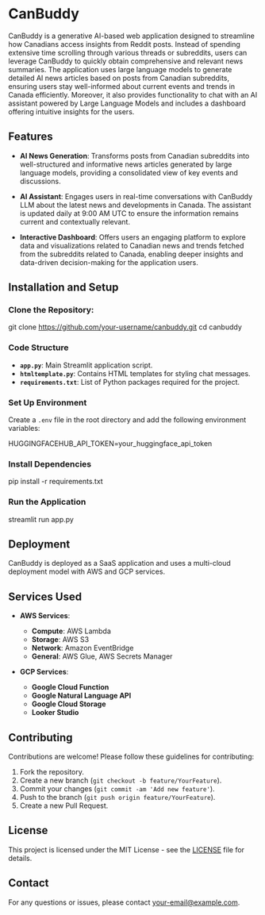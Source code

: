 # CanBuddy

CanBuddy is a generative AI-based web application designed to streamline how Canadians access insights from Reddit posts. Instead of spending extensive time scrolling through various threads or subreddits, users can leverage CanBuddy to quickly obtain comprehensive and relevant news summaries. The application uses large language models to generate detailed AI news articles based on posts from Canadian subreddits, ensuring users stay well-informed about current events and trends in Canada efficiently. Moreover, it also provides functionality to chat with an AI assistant powered by Large Language Models and includes a dashboard offering intuitive insights for the users.

## Features

- **AI News Generation**: Transforms posts from Canadian subreddits into well-structured and informative news articles generated by large language models, providing a consolidated view of key events and discussions.
  
- **AI Assistant**: Engages users in real-time conversations with CanBuddy LLM about the latest news and developments in Canada. The assistant is updated daily at 9:00 AM UTC to ensure the information remains current and contextually relevant.

- **Interactive Dashboard**: Offers users an engaging platform to explore data and visualizations related to Canadian news and trends fetched from the subreddits related to Canada, enabling deeper insights and data-driven decision-making for the application users.

## Installation and Setup

### Clone the Repository:
   git clone https://github.com/your-username/canbuddy.git
   cd canbuddy

### Code Structure

- **`app.py`**: Main Streamlit application script.
- **`htmltemplate.py`**: Contains HTML templates for styling chat messages.
- **`requirements.txt`**: List of Python packages required for the project.

### Set Up Environment

Create a `.env` file in the root directory and add the following environment variables:

HUGGINGFACEHUB_API_TOKEN=your_huggingface_api_token

### Install Dependencies

pip install -r requirements.txt

### Run the Application

streamlit run app.py


## Deployment

CanBuddy is deployed as a SaaS application and uses a multi-cloud deployment model with AWS and GCP services.

## Services Used

- **AWS Services**:
  - **Compute**: AWS Lambda
  - **Storage**: AWS S3
  - **Network**: Amazon EventBridge
  - **General**: AWS Glue, AWS Secrets Manager

- **GCP Services**:
  - **Google Cloud Function**
  - **Google Natural Language API**
  - **Google Cloud Storage**
  - **Looker Studio**

## Contributing

Contributions are welcome! Please follow these guidelines for contributing:

1. Fork the repository.
2. Create a new branch (`git checkout -b feature/YourFeature`).
3. Commit your changes (`git commit -am 'Add new feature'`).
4. Push to the branch (`git push origin feature/YourFeature`).
5. Create a new Pull Request.

## License

This project is licensed under the MIT License - see the [LICENSE](LICENSE) file for details.

## Contact

For any questions or issues, please contact [your-email@example.com](mailto:your-email@example.com).

